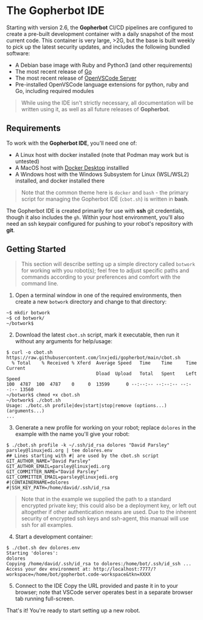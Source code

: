 # The Gopherbot IDE

Starting with version 2.6, the **Gopherbot** CI/CD pipelines are configured to create a pre-built development container with a daily snapshot of the most current code. This container is very large, >2G, but the base is built weekly to pick up the latest security updates, and includes the following bundled software:
* A Debian base image with Ruby and Python3 (and other requirements)
* The most recent release of [Go](https://go.dev/dl)
* The most recent release of [OpenVSCode Server](https://github.com/gitpod-io/openvscode-server)
* Pre-installed OpenVSCode language extensions for python, ruby and Go, including required modules

> While using the IDE isn't strictly necessary, all documentation will be written using it, as well as all future releases of **Gopherbot**.

## Requirements

To work with the **Gopherbot IDE**, you'll need one of:
* A Linux host with docker installed (note that Podman may work but is untested)
* A MacOS host with [Docker Desktop](https://www.docker.com/products/docker-desktop/) installled
* A Windows host with the Windows Subsystem for Linux (WSL/WSL2) installed, and docker installed there

> Note that the common theme here is `docker` and `bash` - the primary script for managing the Gopherbot IDE (`cbot.sh`) is written in **bash**.

The Gopherbot IDE is created primarily for use with **ssh** git credentials, though it also includes the `gh`. Within your host environment, you'll also need an ssh keypair configured for pushing to your robot's repository with **git**.

## Getting Started

> This section will describe setting up a simple directory called `botwork` for working with you robot(s); feel free to adjust specific paths and commands according to your preferences and comfort with the command line.

1. Open a terminal window in one of the required environments, then create a new `botwork` directory and change to that directory:
```shell
~$ mkdir botwork
~$ cd botwork/
~/botwork$
```

2. Download the latest `cbot.sh` script, mark it executable, then run it without any arguments for help/usage:
```shell
$ curl -o cbot.sh https://raw.githubusercontent.com/lnxjedi/gopherbot/main/cbot.sh
  % Total    % Received % Xferd  Average Speed   Time    Time     Time  Current
                                 Dload  Upload   Total   Spent    Left  Speed
100  4787  100  4787    0     0  13599      0 --:--:-- --:--:-- --:--:-- 13560
~/botwork$ chmod +x cbot.sh
~/botwork$ ./cbot.sh
Usage: ./botc.sh profile|dev|start|stop|remove (options...) (arguments...)
...
```
3. Generate a new profile for working on your robot; replace `dolores` in the example with the name you'll give your robot:
```shell
$ ./cbot.sh profile -k ~/.ssh/id_rsa dolores "David Parsley" parsley@linuxjedi.org | tee dolores.env
## Lines starting with #| are used by the cbot.sh script
GIT_AUTHOR_NAME="David Parsley"
GIT_AUTHOR_EMAIL=parsley@linuxjedi.org
GIT_COMMITTER_NAME="David Parsley"
GIT_COMMITTER_EMAIL=parsley@linuxjedi.org
#|CONTAINERNAME=dolores
#|SSH_KEY_PATH=/home/david/.ssh/id_rsa
```
> Note that in the example we supplied the path to a standard encrypted private key; this could also be a deployment key, or left out altogether if other authentication means are used. Due to the inherent security of encrypted ssh keys and ssh-agent, this manual will use ssh for all examples.

4. Start a development container:
```shell
$ ./cbot.sh dev dolores.env
Starting 'dolores':
dolores
Copying /home/david/.ssh/id_rsa to dolores:/home/bot/.ssh/id_ssh ...
Access your dev environment at: http://localhost:7777/?workspace=/home/bot/gopherbot.code-workspace&tkn=XXXX
```

5. Connect to the IDE
Copy the URL provided and paste it in to your browser; note that VSCode server operates best in a separate browser tab running full-screen.

That's it! You're ready to start setting up a new robot.